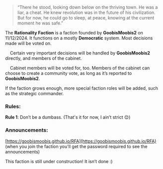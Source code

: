 > “There he stood, looking down below on the thriving town. He was a liar, a cheat. He knew revolution was in the future of his civilization. But for now, he could go to sleep, at peace, knowing at the current moment he was safe.”

The **Rationality Faction** is a faction founded by **GoobisMoobis2** on 11/12/2024. It functions on a mostly **Democratic** system. Most decisions made will be voted on.

&nbsp;&nbsp;&nbsp;&nbsp;Certain very important decisions will be handled by **GoobisMoobis2** directly, and members of the cabinet.

&nbsp;&nbsp;&nbsp;&nbsp;Cabinet members will be voted for, too. Members of the cabinet can choose to create a community vote, as long as it’s reported to **GoobisMoobis2**.

If the faction grows enough, more special faction roles will be added, such as the strategic commander.

### Rules:
**Rule 1**: Don’t be a dumbass. (That's it for now, I ain’t strict 😌)

### Announcements:
[https://goobismoobis.github.io/RFA](https://goobismoobis.github.io/RFA) (when you join the faction you'll get the password required to see the announcements)

This faction is still under construction! It isn’t done :)